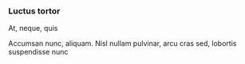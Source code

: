 ### Luctus tortor

At, neque, quis

Accumsan nunc, aliquam. Nisl nullam pulvinar, arcu cras sed, lobortis suspendisse nunc


